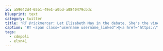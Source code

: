 ```yaml
---
id: a59642d4-65b1-49e1-a0bd-a0840479cbdc
blueprint: text
category: twitter
title: "RT @rickmercer: Let Elizabeth May in the debate. She's the vinegar that brightens up the vegetables. #cdnpoli #elxn41"
caption: 'RT <span class="username username_linked">@<a href="https://twitter.com/rickmercer" title="Rick Mercer">rickmercer</a></span>: Let Elizabeth May in the debate. She''s the vinegar that brightens up the vegetables. <span class="hashtag hashtag_local">#<a href="http://tweettemp.darylchymko.ca/?tag=cdnpoli">cdnpoli</a> <span class="hashtag hashtag_local">#<a href="http://tweettemp.darylchymko.ca/?tag=elxn41">elxn41</a>'
tags:
  - cdnpoli
  - elxn41
---
```

